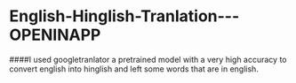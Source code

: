 # English-Hinglish-Tranlation---OPENINAPP

####I used googletranlator a pretrained model with a very high accuracy to convert english into hinglish and left some words that are in english.

